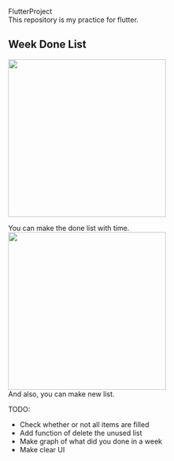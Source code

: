 FlutterProject\
This repository is my practice for flutter.
## Week Done List
<img src="https://github.com/bigface0202/FlutterProject/blob/master/images/weekdonelist1.gif" width="320">  

You can make the done list with time.  
<img src="https://github.com/bigface0202/FlutterProject/blob/master/images/weekdonelist2.gif" width="320">  
And also, you can make new list.  

TODO:
- Check whether or not all items are filled
- Add function of delete the unused list
- Make graph of what did you done in a week
- Make clear UI